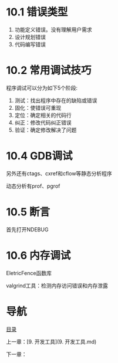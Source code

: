 # 10.1 错误类型

1. 功能定义错误。没有理解用户需求
2. 设计规划错误
3. 代码编写错误

# 10.2 常用调试技巧

程序调试可以分为如下5个阶段: 

1. 测试：找出程序中存在的缺陷或错误
2. 固化：使错误可重现
3. 定位：确定相关的代码行
4. 纠正：修改代码纠正错误
5. 验证：确定修改解决了问题

# 10.4 GDB调试

另外还有ctags、cxref和cflow等静态分析程序

动态分析有prof、pgrof

# 10.5 断言

首先打开NDEBUG

# 10.6 内存调试

EletricFence函数库

valgrind工具：检测内存访问错误和内存泄露

# 导航

[目录](README.md)

上一章：[9. 开发工具](9. 开发工具.md)

下一章：
